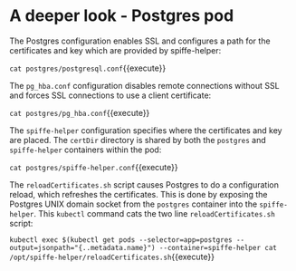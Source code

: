 # A deeper look - Postgres pod

The Postgres configuration enables SSL and configures a path for the
certificates and key which are provided by spiffe-helper:

`cat postgres/postgresql.conf`{{execute}}

The `pg_hba.conf` configuration disables remote connections without SSL and
forces SSL connections to use a client certificate:

`cat postgres/pg_hba.conf`{{execute}}

The `spiffe-helper` configuration specifies where the certificates and key are
placed. The `certDir` directory is shared by both the `postgres` and `spiffe-helper`
containers within the pod:

`cat postgres/spiffe-helper.conf`{{execute}}

The `reloadCertificates.sh` script causes Postgres to do a configuration reload,
which refreshes the certificates. This is done by exposing the Postgres UNIX
domain socket from the `postgres` container into the `spiffe-helper`.
This `kubectl` command cats the two line `reloadCertificates.sh` script:

`kubectl exec $(kubectl get pods --selector=app=postgres --output=jsonpath="{..metadata.name}") --container=spiffe-helper cat /opt/spiffe-helper/reloadCertificates.sh`{{execute}}
